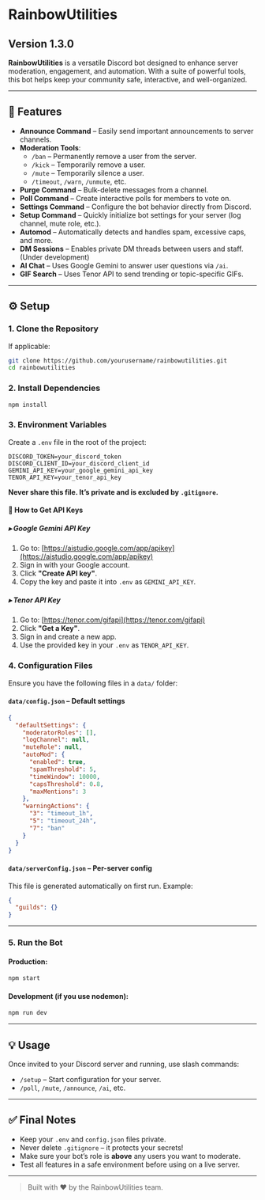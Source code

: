 
# **RainbowUtilities**
## Version 1.3.0

**RainbowUtilities** is a versatile Discord bot designed to enhance server moderation, engagement, and automation. With a suite of powerful tools, this bot helps keep your community safe, interactive, and well-organized.

---

## 🚀 Features

- **Announce Command** – Easily send important announcements to server channels.
- **Moderation Tools**:
  - `/ban` – Permanently remove a user from the server.
  - `/kick` – Temporarily remove a user.
  - `/mute` – Temporarily silence a user.
  - `/timeout`, `/warn`, `/unmute`, etc.
- **Purge Command** – Bulk-delete messages from a channel.
- **Poll Command** – Create interactive polls for members to vote on.
- **Settings Command** – Configure the bot behavior directly from Discord.
- **Setup Command** – Quickly initialize bot settings for your server (log channel, mute role, etc.).
- **Automod** – Automatically detects and handles spam, excessive caps, and more.
- **DM Sessions** – Enables private DM threads between users and staff. (Under development)
- **AI Chat** – Uses Google Gemini to answer user questions via `/ai`.
- **GIF Search** – Uses Tenor API to send trending or topic-specific GIFs.

---

## ⚙️ Setup

### 1. Clone the Repository
If applicable:

```bash
git clone https://github.com/yourusername/rainbowutilities.git
cd rainbowutilities
```

### 2. Install Dependencies

```bash
npm install
```

### 3. Environment Variables

Create a `.env` file in the root of the project:

```env
DISCORD_TOKEN=your_discord_token
DISCORD_CLIENT_ID=your_discord_client_id
GEMINI_API_KEY=your_google_gemini_api_key
TENOR_API_KEY=your_tenor_api_key
```

**Never share this file. It’s private and is excluded by `.gitignore`.**

#### 🔑 How to Get API Keys

##### ▸ **Google Gemini API Key**
1. Go to: [https://aistudio.google.com/app/apikey](https://aistudio.google.com/app/apikey)
2. Sign in with your Google account.
3. Click **"Create API key"**.
4. Copy the key and paste it into `.env` as `GEMINI_API_KEY`.

##### ▸ **Tenor API Key**
1. Go to: [https://tenor.com/gifapi](https://tenor.com/gifapi)
2. Click **"Get a Key"**.
3. Sign in and create a new app.
4. Use the provided key in your `.env` as `TENOR_API_KEY`.

### 4. Configuration Files

Ensure you have the following files in a `data/` folder:

#### `data/config.json` – Default settings

```json
{
  "defaultSettings": {
    "moderatorRoles": [],
    "logChannel": null,
    "muteRole": null,
    "autoMod": {
      "enabled": true,
      "spamThreshold": 5,
      "timeWindow": 10000,
      "capsThreshold": 0.8,
      "maxMentions": 3
    },
    "warningActions": {
      "3": "timeout_1h",
      "5": "timeout_24h",
      "7": "ban"
    }
  }
}
```

#### `data/serverConfig.json` – Per-server config

This file is generated automatically on first run. Example:

```json
{
  "guilds": {}
}
```

---

### 5. Run the Bot

#### Production:

```bash
npm start
```

#### Development (if you use nodemon):

```bash
npm run dev
```

---

## 💡 Usage

Once invited to your Discord server and running, use slash commands:

- `/setup` – Start configuration for your server.
- `/poll`, `/mute`, `/announce`, `/ai`, etc.

---

## ✅ Final Notes

- Keep your `.env` and `config.json` files private.
- Never delete `.gitignore` – it protects your secrets!
- Make sure your bot’s role is **above** any users you want to moderate.
- Test all features in a safe environment before using on a live server.

---

> Built with ❤️ by the RainbowUtilities team.
